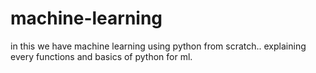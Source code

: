 # machine-learning
in this we have machine learning using python from scratch..
explaining every functions and basics of python for ml.
